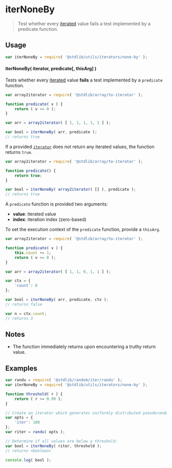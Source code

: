 <!--

@license Apache-2.0

Copyright (c) 2018 The Stdlib Authors.

Licensed under the Apache License, Version 2.0 (the "License");
you may not use this file except in compliance with the License.
You may obtain a copy of the License at

   http://www.apache.org/licenses/LICENSE-2.0

Unless required by applicable law or agreed to in writing, software
distributed under the License is distributed on an "AS IS" BASIS,
WITHOUT WARRANTIES OR CONDITIONS OF ANY KIND, either express or implied.
See the License for the specific language governing permissions and
limitations under the License.

-->

# iterNoneBy

> Test whether every [iterated][mdn-iterator-protocol] value fails a test implemented by a predicate function.

<!-- Section to include introductory text. Make sure to keep an empty line after the intro `section` element and another before the `/section` close. -->

<section class="intro">

</section>

<!-- /.intro -->

<!-- Package usage documentation. -->

<section class="usage">

## Usage

```javascript
var iterNoneBy = require( '@stdlib/utils/iterators/none-by' );
```

#### iterNoneBy( iterator, predicate\[, thisArg] )

Tests whether every [iterated][mdn-iterator-protocol] value **fails** a test implemented by a `predicate` function.

```javascript
var array2iterator = require( '@stdlib/array/to-iterator' );

function predicate( v ) {
    return ( v <= 0 );
}

var arr = array2iterator( [ 1, 1, 1, 1, 1 ] );

var bool = iterNoneBy( arr, predicate );
// returns true
```

If a provided [`iterator`][mdn-iterator-protocol] does not return any iterated values, the function returns `true`.

```javascript
var array2iterator = require( '@stdlib/array/to-iterator' );

function predicate() {
    return true;
}

var bool = iterNoneBy( array2iterator( [] ), predicate );
// returns true
```

A `predicate` function is provided two arguments:

-   **value**: iterated value
-   **index**: iteration index (zero-based)

To set the execution context of the `predicate` function, provide a `thisArg`.

```javascript
var array2iterator = require( '@stdlib/array/to-iterator' );

function predicate( v ) {
    this.count += 1;
    return ( v <= 0 );
}

var arr = array2iterator( [ 1, 1, 0, 1, 1 ] );

var ctx = {
    'count': 0
};

var bool = iterNoneBy( arr, predicate, ctx );
// returns false

var n = ctx.count;
// returns 3
```

</section>

<!-- /.usage -->

<!-- Package usage notes. Make sure to keep an empty line after the `section` element and another before the `/section` close. -->

<section class="notes">

## Notes

-   The function immediately returns upon encountering a truthy return value.

</section>

<!-- /.notes -->

<!-- Package usage examples. -->

<section class="examples">

## Examples

<!-- eslint no-undef: "error" -->

```javascript
var randu = require( '@stdlib/random/iter/randu' );
var iterNoneBy = require( '@stdlib/utils/iterators/none-by' );

function threshold( r ) {
    return ( r >= 0.99 );
}

// Create an iterator which generates uniformly distributed pseudorandom numbers:
var opts = {
    'iter': 100
};
var riter = randu( opts );

// Determine if all values are below a threshold:
var bool = iterNoneBy( riter, threshold );
// returns <boolean>

console.log( bool );
```

</section>

<!-- /.examples -->

<!-- Section to include cited references. If references are included, add a horizontal rule *before* the section. Make sure to keep an empty line after the `section` element and another before the `/section` close. -->

<section class="references">

</section>

<!-- /.references -->

<!-- Section for all links. Make sure to keep an empty line after the `section` element and another before the `/section` close. -->

<section class="links">

[mdn-iterator-protocol]: https://developer.mozilla.org/en-US/docs/Web/JavaScript/Reference/Iteration_protocols#The_iterator_protocol

</section>

<!-- /.links -->
